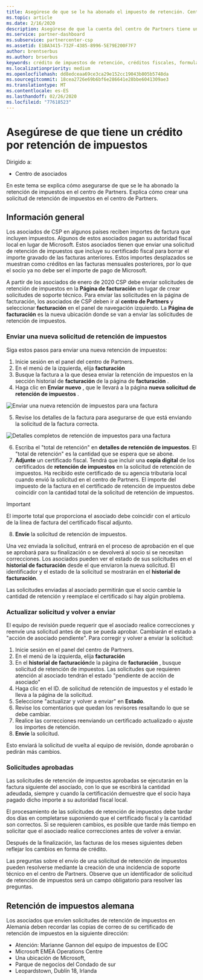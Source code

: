 ```yaml
---
title: Asegúrese de que se le ha abonado el impuesto de retención. Centro de Partners
ms.topic: article
ms.date: 2/16/2020
description: Asegúrese de que la cuenta del centro de Partners tiene un crédito por retención de impuestos mediante la creación de una solicitud de retención de impuestos en el centro de Partners.
ms.service: partner-dashboard
ms.subservice: partnercenter-csp
ms.assetid: E1BA3415-732F-4385-8996-5E79E200F7F7
author: brentserbus
ms.author: brserbus
keywords: crédito de impuestos de retención, créditos fiscales, formulario de crédito fiscal alemán, certificados de impuestos
ms.localizationpriority: medium
ms.openlocfilehash: dd8edceaa69ce3ca29e152cc19043b805b5748da
ms.sourcegitcommit: 18cea2726e69b6bf6e286641e28bbe6041309ae3
ms.translationtype: MT
ms.contentlocale: es-ES
ms.lasthandoff: 02/26/2020
ms.locfileid: "77618523"
---
```

# <a name="make-sure-you-are-credited-for-withholding-tax"></a>Asegúrese de que tiene un crédito por retención de impuestos

Dirigido a:

- Centro de asociados

En este tema se explica cómo asegurarse de que se le ha abonado la retención de impuestos en el centro de Partners. Explica cómo crear una solicitud de retención de impuestos en el centro de Partners.

## <a name="overview"></a>Información general

Los asociados de CSP en algunos países reciben importes de factura que incluyen impuestos. Algunos de estos asociados pagan su autoridad fiscal local en lugar de Microsoft. Estos asociados tienen que enviar una solicitud de retención de impuestos que incluye su certificado fiscal para borrar el importe gravado de las facturas anteriores. Estos importes desplazados se muestran como créditos en las facturas mensuales posteriores, por lo que el socio ya no debe ser el importe de pago de Microsoft.

A partir de los asociados de enero de 2020 CSP debe enviar solicitudes de retención de impuestos en la **Página de facturación** en lugar de crear solicitudes de soporte técnico. Para enviar las solicitudes en la página de facturación, los asociados de CSP deben ir al **centro de Partners** y seleccionar **facturación** en el panel de navegación izquierdo. La **Página de facturación** es la nueva ubicación donde se van a enviar las solicitudes de retención de impuestos. 

### <a name="submit-a-new-tax-withholding-request"></a>Enviar una nueva solicitud de retención de impuestos

Siga estos pasos para enviar una nueva retención de impuestos:

1. Inicie sesión en el panel del centro de Partners.
2. En el menú de la izquierda, elija **facturación**
3. Busque la factura a la que desea enviar la retención de impuestos en la sección historial de **facturación** de la página de **facturación** .
4. Haga clic en **Enviar nuevo** , que le llevará a la página **nueva solicitud de retención de impuestos** .

![Enviar una nueva retención de impuestos para una factura](images/wht1.png)

5. Revise los detalles de la factura para asegurarse de que está enviando la solicitud de la factura correcta.

![Detalles completos de retención de impuestos para una factura](images/wht2.png)

6. Escriba el "total de retención" en **detalles de retención de impuestos**. El "total de retención" es la cantidad que se espera que se abone.
7. **Adjunte** un certificado fiscal. Tendrá que incluir una **copia digital** de los certificados de **retención de impuestos** en la solicitud de retención de impuestos. Ha recibido este certificado de su agencia tributaria local cuando envió la solicitud en el centro de Partners. El importe del impuesto de la factura en el certificado de retención de impuestos debe coincidir con la cantidad total de la solicitud de retención de impuestos. 

> [!IMPORTANT]
> El importe total que proporciona el asociado debe coincidir con el artículo de la línea de factura del certificado fiscal adjunto.

8. **Envíe** la solicitud de retención de impuestos.

Una vez enviada la solicitud, entrará en el proceso de aprobación en el que se aprobará para su finalización o se devolverá al socio si se necesitan correcciones. Los asociados pueden ver el estado de sus solicitudes en el **historial de facturación** desde el que enviaron la nueva solicitud. El identificador y el estado de la solicitud se mostrarán en el **historial de facturación**.

Las solicitudes enviadas al asociado permitirán que el socio cambie la cantidad de retención y reemplace el certificado si hay algún problema. 

### <a name="update-request-and-resubmit"></a>Actualizar solicitud y volver a enviar

El equipo de revisión puede requerir que el asociado realice correcciones y reenvíe una solicitud antes de que se pueda aprobar. Cambiarán el estado a "acción de asociado pendiente". Para corregir y volver a enviar la solicitud:
 
1. Inicie sesión en el panel del centro de Partners.
2. En el menú de la izquierda, elija **facturación**
3. En el **historial de facturación**de la página de **facturación** , busque solicitud de retención de impuestos. Las solicitudes que requieren atención al asociado tendrán el estado "pendiente de acción de asociado"
4. Haga clic en el ID. de solicitud de retención de impuestos y el estado le lleva a la página de la solicitud.
5. Seleccione "actualizar y volver a enviar" en **Estado**.
6. Revise los comentarios que quedan los revisores resaltando lo que se debe cambiar.
7. Realice las correcciones reenviando un certificado actualizado o ajuste los importes de retención.
8. **Envíe** la solicitud. 

Esto enviará la solicitud de vuelta al equipo de revisión, donde aprobarán o pedirán más cambios.
 
### <a name="approved-requests"></a>Solicitudes aprobadas

Las solicitudes de retención de impuestos aprobadas se ejecutarán en la factura siguiente del asociado, con lo que se escribirá la cantidad adeudada, siempre y cuando la certificación demuestre que el socio haya pagado dicho importe a su autoridad fiscal local.

El procesamiento de las solicitudes de retención de impuestos debe tardar dos días en completarse suponiendo que el certificado fiscal y la cantidad son correctos. Si se requieren cambios, es posible que tarde más tiempo en solicitar que el asociado realice correcciones antes de volver a enviar.

Después de la finalización, las facturas de los meses siguientes deben reflejar los cambios en forma de crédito.
 
Las preguntas sobre el envío de una solicitud de retención de impuestos pueden resolverse mediante la creación de una incidencia de soporte técnico en el centro de Partners. Observe que un identificador de solicitud de retención de impuestos será un campo obligatorio para resolver las preguntas.

## <a name="german-tax-withholding"></a>Retención de impuestos alemana

Los asociados que envíen solicitudes de retención de impuestos en Alemania deben recordar las copias de correo de su certificado de retención de impuestos en la siguiente dirección: 

- Atención: Marianne Gannon del equipo de impuestos de EOC
- Microsoft EMEA Operations Centre
- Una ubicación de Microsoft,
- Parque de negocios del Condado de sur
- Leopardstown, Dublín 18, Irlanda

